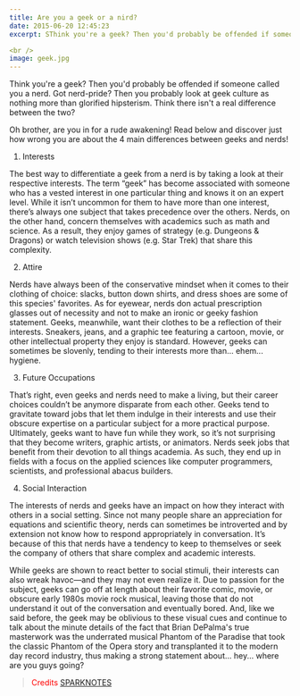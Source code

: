 ```yaml
---
title: Are you a geek or a nird?
date: 2015-06-20 12:45:23
excerpt: SThink you're a geek? Then you'd probably be offended if someone called you a nerd. Got nerd-pride? Then you probably look at geek culture as nothing more than glorified hipsterism. Think there isn't a real difference between the two?

<br />
image: geek.jpg
---
```

Think you're a geek? Then you'd probably be offended if someone called you a nerd. Got nerd-pride? Then you probably look at geek culture as nothing more than glorified hipsterism. Think there isn't a real difference between the two?

Oh brother, are you in for a rude awakening! Read below and discover just how wrong you are about the 4 main differences between geeks and nerds!
1) Interests

The best way to differentiate a geek from a nerd is by taking a look at their respective interests. The term “geek” has become associated with someone who has a vested interest in one particular thing and knows it on an expert level. While it isn’t uncommon for them to have more than one interest, there’s always one subject that takes precedence over the others. Nerds, on the other hand, concern themselves with academics such as math and science. As a result, they enjoy games of strategy (e.g. Dungeons & Dragons) or watch television shows (e.g. Star Trek) that share this complexity.

2) Attire

Nerds have always been of the conservative mindset when it comes to their clothing of choice: slacks, button down shirts, and dress shoes are some of this species' favorites. As for eyewear, nerds don actual prescription glasses out of necessity and not to make an ironic or geeky fashion statement. Geeks, meanwhile, want their clothes to be a reflection of their interests. Sneakers, jeans, and a graphic tee featuring a cartoon, movie, or other intellectual property they enjoy is standard. However, geeks can sometimes be slovenly, tending to their interests more than... ehem... hygiene.

3) Future Occupations

That’s right, even geeks and nerds need to make a living, but their career choices couldn’t be anymore disparate from each other. Geeks tend to gravitate toward jobs that let them indulge in their interests and use their obscure expertise on a particular subject for a more practical purpose. Ultimately, geeks want to have fun while they work, so it’s not surprising that they become writers, graphic artists, or animators. Nerds seek jobs that benefit from their devotion to all things academia. As such, they end up in fields with a focus on the applied sciences like computer programmers, scientists, and professional abacus builders.

4) Social Interaction

The interests of nerds and geeks have an impact on how they interact with others in a social setting. Since not many people share an appreciation for equations and scientific theory, nerds can sometimes be introverted and by extension not know how to respond appropriately in conversation. It’s because of this that nerds have a tendency to keep to themselves or seek the company of others that share complex and academic interests.

While geeks are shown to react better to social stimuli, their interests can also wreak havoc—and they may not even realize it. Due to passion for the subject, geeks can go off at length about their favorite comic, movie, or obscure early 1980s movie rock musical, leaving those that do not understand it out of the conversation and eventually bored. And, like we said before, the geek may be oblivious to these visual cues and continue to talk about the minute details of the fact that Brian DePalma's true masterwork was the underrated musical Phantom of the Paradise that took the classic Phantom of the Opera story and transplanted it to the modern day record industry, thus making a strong statement about... hey... where are you guys going?

<blockquote style="color:red">Credits <a href="http://www.sparknotes.com/mindhut/2012/12/18/the-4-main-differences-between-geeks-and-nerds">SPARKNOTES</a></blockquote>

